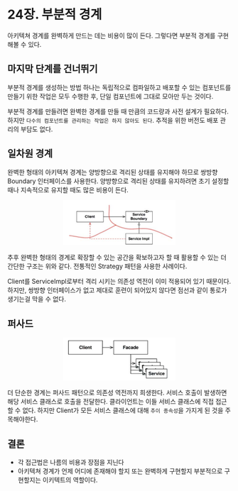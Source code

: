 # 24장. 부분적 경계

아키텍쳐 경계를 완벽하게 만드는 데는 비용이 많이 든다. 그렇다면 부분적 경계를 구현해볼 수 있다.

## 마지막 단계를 건너뛰기

부분적 경계를 생성하는 방법 하나는 독립적으로 컴파일하고 배포할 수 있는 컴포넌트를 만들기 위한 작업은 모두 수행한 후,
단일 컴포넌트에 그대로 모아만 두는 것이다.

부분적 경계를 만들려면 완벽한 경계를 만들 때 만큼의 코드량과 사전 설계가 필요하다.
하지만 `다수의 컴포넌트를 관리하는 작업은 하지 않아도 된다`. 추적을 위한 버전도 배포 관리의 부담도 없다.

## 일차원 경계

완벽한 형태의 아키텍쳐 경계는 양방향으로 격리된 상태를 유지해야 하므로 쌍방향 Boundary 인터페이스를 사용한다.
양방향으로 격리된 상태를 유지하려면 초기 설정할 때나 지속적으로 유지할 때도 많은 비용이 든다.

<p align="center"><img src="./img/13.png" width="50%"></p>

추후 완벽한 형태의 경계로 확장할 수 있는 공간을 확보하고자 할 때 활용할 수 있는 더 간단한 구조는 위와 같다.
전통적인 Strategy 패턴을 사용한 사례이다. 

Client를 ServiceImpl로부터 격리 시키는 의존성 역전이 이미 적용되어 있기 때문이다. 
하지만, 쌍방향 인터페이스가 없고 제대로 훈련이 되어있지 않다면 점선과 같이 통로가 생기는걸 막을 수 없다.

## 퍼사드

<p align="center"><img src="./img/14.png" width="50%"></p>

더 단순한 경계는 퍼사드 패턴으로 의존성 역전까지 희생한다.
서비스 호출이 발생하면 해당 서비스 클래스로 호출을 전달한다. 클라이언트는 이들 서비스 클래스에 직접 접근할 수 없다.
하지만 Client가 모든 서비스 클래스에 대해 `추이 종속성`을 가지게 된 것을 주목해야한다.

## 결론

- 각 접근법은 나름의 비용과 장점을 지닌다
- 아키텍쳐 경계가 언제 어디에 존재해야 할지 또는 완벽하게 구현할지 부분적으로 구현할지는 이키텍트의 역할이다.